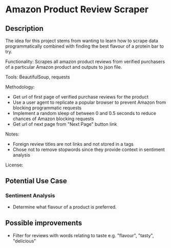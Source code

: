 # Amazon Product Review Scraper

## Description

The idea for this project stems from wanting to learn how to scrape data programmatically combined with finding the best flavour of a protein bar to try.

Functionality: Scrapes all amazon product reviews from verified purchasers of a particular Amazon product and outputs to json file.

Tools: BeautifulSoup, requests

Methodology:

* Get url of first page of verified purchase reviews for the product
* Use a user agent to replicate a popular browser to prevent Amazon from blocking programmatic requests
* Implement a random sleep of between 0 and 0.5 seconds to reduce chances of Amazon blocking requests
* Get url of next page from "Next Page" button link

Notes:

* Foreign review titles are not links and not stored in a tags
* Chose not to remove stopwords since they provide context in sentiment analysis

License:

## Potential Use Case

### Sentiment Analysis

* Determine what flavour of a product is preferred.

## Possible improvements

* Filter for reviews with words relating to taste e.g. "flavour", "tasty", "delicious"

